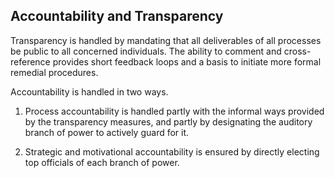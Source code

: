 ## Accountability and Transparency

Transparency is handled by mandating that all deliverables of all processes be public to all concerned individuals. The ability to comment and cross-reference provides short feedback loops and a basis to initiate more formal remedial procedures.

Accountability is handled in two ways.

1. Process accountability is handled partly with the informal ways provided by the transparency measures, and partly by designating the auditory branch of power to actively guard for it.

2. Strategic and motivational accountability is ensured by directly electing top officials of each branch of power.

